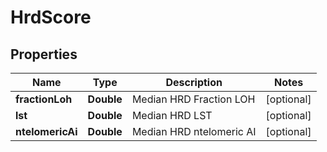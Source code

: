 
# HrdScore

## Properties
Name | Type | Description | Notes
------------ | ------------- | ------------- | -------------
**fractionLoh** | **Double** | Median HRD Fraction LOH |  [optional]
**lst** | **Double** | Median HRD LST |  [optional]
**ntelomericAi** | **Double** | Median HRD ntelomeric AI |  [optional]



